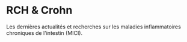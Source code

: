 # RCH & Crohn
Les dernières actualités et recherches sur les maladies inflammatoires chroniques de l'intestin (MICI).
